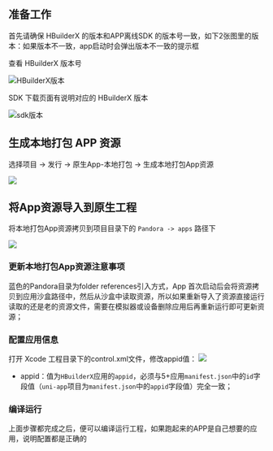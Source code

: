 ## 准备工作
首先请确保 HBuilderX 的版本和APP离线SDK 的版本号一致，如下2张图里的版本：如果版本不一致，app启动时会弹出版本不一致的提示框

查看 HBuilderX 版本号

![HBuilderX版本](https://img.cdn.aliyun.dcloud.net.cn/nativedocs/5SDKiOS/ImportResources/gongbanbeny1.png)

SDK 下载页面有说明对应的 HBuilderX 版本

![sdk版本](https://img.cdn.aliyun.dcloud.net.cn/nativedocs/5SDKiOS/ImportResources/gongbanbeny2.png)

## 生成本地打包 APP 资源

选择项目 -> 发行 -> 原生App-本地打包 -> 生成本地打包App资源

![](https://img.cdn.aliyun.dcloud.net.cn/nativedocs/5SDKiOS/ImportResources/dao7.png)


## 将App资源导入到原生工程

将本地打包App资源拷贝到项目目录下的 `Pandora -> apps` 路径下

![](https://img.cdn.aliyun.dcloud.net.cn/nativedocs/5SDKiOS/ImportResources/dao1.png)


### 更新本地打包App资源注意事项

蓝色的Pandora目录为folder references引入方式，App 首次启动后会将资源拷贝到应用沙盒路径中，然后从沙盒中读取资源，所以如果重新导入了资源直接运行读取的还是老的资源文件，需要在模拟器或设备删除应用后再重新运行即可更新资源；

### 配置应用信息

打开 Xcode 工程目录下的control.xml文件，修改appid值：
![](https://img-cdn-qiniu.dcloud.net.cn/uploads/article/20190424/f16ec2cf192ebd5a8fa653b444771841.png)

- appid：值为`HBuilderX`应用的`appid`，必须与5+应用`manifest.json`中的`id`字段值（`uni-app`项目为`manifest.json`中的`appid`字段值）完全一致；

### 编译运行
上面步骤都完成之后，便可以编译运行工程，如果跑起来的APP是自己想要的应用，说明配置都是正确的
